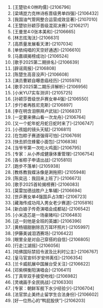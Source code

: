 
1. [王楚钦4:0林昀儒]-[2106796]
1. [梁靖崑力克林诗栋晋级男单四强]-[2106432]
1. [我国油气管网整合运营成效显著]-[2107010]
1. [王楚钦孙颖莎晋级混双决赛]-[2106217]
1. [王曼昱4:0张本美和]-[2106665]
1. [林志炫淘汰]-[2106631]
1. [高质量发展看天津]-[2107034]
1. [单依纯唱的天空好通透]-[2106610]
1. [马嘉祺揭榜成功]-[2106524]
1. [歌手2025第二期排名]-[2106639]
1. [辟谣周报]-[2106808]
1. [陈楚生高音没声]-[2106608]
1. [演员曹颖自曝患癌经历]-[2105976]
1. [歌手2025第二期乐评解析]-[2106956]
1. [小米YU7实车测评]-[2105725]
1. [孙颖莎晋级世乒赛女单4强]-[2106550]
1. [步行者再胜尼克斯]-[2106897]
1. [李在明含泪祭拜卢武铉]-[2106837]
1. [一定要来佛山看一次龙舟]-[2106764]
1. [又一个蛇年蛇月蛇日蛇时来了]-[2106747]
1. [小孩姐的镜头天赋]-[2106811]
1. [在包粽子赛道强得可怕]-[2106769]
1. [快去抓住蜂蜜小面包]-[2106838]
1. [当爷爷第一次吃火鸡面]-[2106795]
1. [专家：从小养成健康体重管理]-[2106754]
1. [各省粽子申请出战]-[2105810]
1. [跑步不落单]-[2105938]
1. [教练教我蝶泳像是涮拖把]-[2105948]
1. [陈奕迅：我回来上班了]-[2106673]
1. [歌手2025首轮揭榜赛]-[2106083]
1. [莫雷加德战胜户上隼辅]-[2106694]
1. [世乒赛女单4强国乒占3席]-[2106723]
1. [藏海传成功闯入男女老少赛道]-[2105816]
1. [新白娘子传奇演唱会成都站]-[2106542]
1. [小米造芯是一场豪赌吗]-[2106483]
1. [这一刻他是全班的英雄]-[2106396]
1. [黄杨钿甜删除百万耳环照片]-[2105997]
1. [伊藤美诚泪洒赛场]-[2106422]
1. [眼里全是对自己穿搭的自信]-[2106805]
1. [行走江湖摇]-[2106056]
1. [哈佛国际禁招令波及比利时公主]-[2106767]
1. [皇马官宣65岁安帅离任]-[2106354]
1. [兰卡威航展中国展台受关注]-[2106622]
1. [邓紫棋衡阳演唱会]-[2106411]
1. [丁真举双手接受吻戏]-[2106982]
1. [灵魂画手全民挑战]-[2106330]
1. [专家：朝鲜军舰下水少经验少]-[2106704]
1. [法官禁止美终止留学生合法身份]-[2106602]
1. [好一位热心的“鸭屁股侠”]-[2106203]